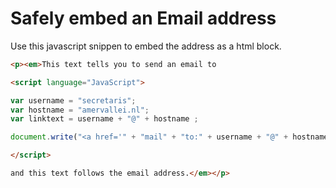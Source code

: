 # Safely embed an Email address

Use this javascript snippen to embed the address as a html block.
``` html
<p><em>This text tells you to send an email to  

<script language="JavaScript">

var username = "secretaris";
var hostname = "amervallei.nl";
var linktext = username + "@" + hostname ;

document.write("<a href='" + "mail" + "to:" + username + "@" + hostname + "'>" + linktext + "</a>");

</script>

and this text follows the email address.</em></p>
```
